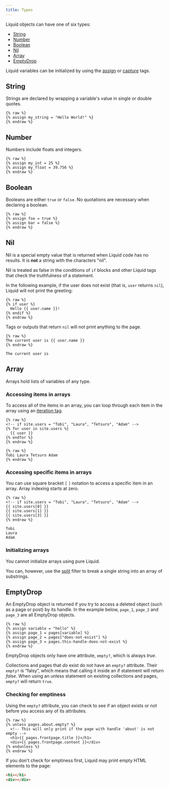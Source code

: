 ```yaml
---
title: Types
---
```


Liquid objects can have one of six types:

- [String](#string)
- [Number](#number)
- [Boolean](#boolean)
- [Nil](#nil)
- [Array](#array)
- [EmptyDrop](#emptydrop)

Liquid variables can be initialized by using the [assign](/tags/#assign) or [capture](/tags/#capture) tags.

## String

Strings are declared by wrapping a variable's value in single or double quotes.

```liquid
{% raw %}
{% assign my_string = "Hello World!" %}
{% endraw %}
```

## Number

Numbers include floats and integers.

```liquid
{% raw %}
{% assign my_int = 25 %}
{% assign my_float = 39.756 %}
{% endraw %}
```

## Boolean

Booleans are either `true` or `false`. No quotations are necessary when declaring a boolean.

```liquid
{% raw %}
{% assign foo = true %}
{% assign bar = false %}
{% endraw %}
```

## Nil

Nil is a special empty value that is returned when Liquid code has no results. It is **not** a string with the characters "nil".

Nil is treated as false in the conditions of `if` blocks and other Liquid tags that check the truthfulness of a statement.

In the following example, if the user does not exist (that is, `user` returns `nil`), Liquid will not print the greeting:

```liquid
{% raw %}
{% if user %}
  Hello {{ user.name }}!
{% endif %}
{% endraw %}
```

Tags or outputs that return `nil` will not print anything to the page.

```liquid
{% raw %}
The current user is {{ user.name }}
{% endraw %}
```

```text
The current user is
```

## Array

Arrays hold lists of variables of any type.

### Accessing items in arrays

To access all of the items in an array, you can loop through each item in the array using an [iteration tag](/tags/iteration/).

```liquid
{% raw %}
<!-- if site.users = "Tobi", "Laura", "Tetsuro", "Adam" -->
{% for user in site.users %}
  {{ user }}
{% endfor %}
{% endraw %}
```

```text
{% raw %}
Tobi Laura Tetsuro Adam
{% endraw %}
```

### Accessing specific items in arrays

You can use square bracket `[` `]` notation to access a specific item in an array. Array indexing starts at zero.

```liquid
{% raw %}
<!-- if site.users = "Tobi", "Laura", "Tetsuro", "Adam" -->
{{ site.users[0] }}
{{ site.users[1] }}
{{ site.users[3] }}
{% endraw %}
```

```text
Tobi
Laura
Adam
```

### Initializing arrays

You cannot initialize arrays using pure Liquid.

You can, however, use the [split](/filters/split) filter to break a single string into an array of substrings.

## EmptyDrop

An EmptyDrop object is returned if you try to access a deleted object (such as a page or post) by its handle. In the example below, `page_1`, `page_2` and `page_3` are all EmptyDrop objects.

```liquid
{% raw %}
{% assign variable = "hello" %}
{% assign page_1 = pages[variable] %}
{% assign page_2 = pages["does-not-exist"] %}
{% assign page_3 = pages.this-handle-does-not-exist %}
{% endraw %}
```

EmptyDrop objects only have one attribute, `empty?`, which is always *true*.

Collections and pages that *do* exist do not have an `empty?` attribute. Their `empty?` is “falsy”, which means that calling it inside an if statement will return *false*. When using an  unless statement on existing collections and pages, `empty?` will return `true`.

### Checking for emptiness

Using the `empty?` attribute, you can check to see if an object exists or not before you access any of its attributes.

```liquid
{% raw %}
{% unless pages.about.empty? %}
  <!-- This will only print if the page with handle 'about' is not empty -->
  <h1>{{ pages.frontpage.title }}</h1>
  <div>{{ pages.frontpage.content }}</div>
{% endunless %}
{% endraw %}
```

If you don't check for emptiness first, Liquid may print empty HTML elements to the page:

```html
<h1></h1>
<div></div>
```
